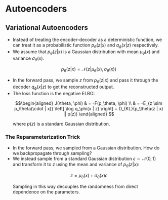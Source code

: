 # Autoencoders
## Variational Autoencoders
* Instead of treating the encoder-decoder as a deterministic function, we can treat it as a probabilistic function $p_\theta(z | x)$ and $q_\phi(x | z)$ respectively.
* We assume that $p_\theta(z | x)$ is a Gaussian distribution with mean $\mu_\theta(x)$ and variance $\sigma_\theta(x)$.
    ``` math
    p_\theta(z | x) = \mathcal{N}(z | \mu_\theta(x), \sigma_\theta(x)) 
    ```
* In the forward pass, we sample $z$ from $p_\theta(z | x)$ and pass it through the decoder $q_\phi(x | z)$ to get the reconstructed output.
* The loss function is the negative ELBO:
    ``` math 
    \begin{aligned}
    J(\theta, \phi) & = -F(p_\theta, \phi) \\
        & = -E_{z \sim p_\theta(\cdot | x)} \left[ \log q_\phi(x | z) \right] + D_{KL}(p_\theta(z | x) || p(z)) 
    \end{aligned}      
    ```
    where $p(z)$ is a standard Gaussian distribution.

### The Reparameterization Trick
* In the forward pass, we sampled from a Gaussian distribution. How do we backpropagate through sampling?
* We instead sample from a standard Gaussian distribution $\epsilon \sim \mathcal{N}(0, 1)$ and transform it to $z$ using the mean and variance of $p_\theta(z | x)$:
    ``` math
    z = \mu_\theta(x) + \sigma_\theta(x) \epsilon
    ```
    Sampling in this way decouples the randomness from direct dependence on the parameters.




